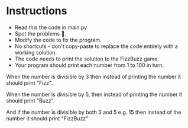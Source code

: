 # Instructions
- Read this the code in main.py
- Spot the problems 🐞.
- Modify the code to fix the program.
- No shortcuts - don't copy-paste to replace the code entirely with a working solution.
- The code needs to print the solution to the FizzBuzz game.
- Your program should print each number from 1 to 100 in turn.

When the number is divisible by 3 then instead of printing the number it should print "Fizz".

When the number is divisible by 5, then instead of printing the number it should print "Buzz".

And if the number is divisible by both 3 and 5 e.g. 15 then instead of the number it should print "FizzBuzz"